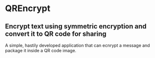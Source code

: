 # QREncrypt

## Encrypt text using symmetric encryption and convert it to QR code for sharing

A simple, hastily developed application that can ecnrypt a message and package it inside a QR code image.
